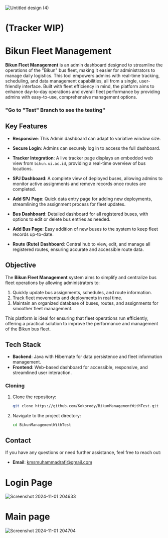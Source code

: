 
![Untitled design (4)](https://github.com/user-attachments/assets/e43989f9-6ca4-494d-8873-0e5a945076b9)

# (Tracker WIP)

# Bikun Fleet Management

**Bikun Fleet Management** is an admin dashboard designed to streamline the operations of the "Bikun" bus fleet, making it easier for administrators to manage daily logistics. This tool empowers admins with real-time tracking, scheduling, and data management capabilities, all from a single, user-friendly interface. Built with fleet efficiency in mind, the platform aims to enhance day-to-day operations and overall fleet performance by providing admins with easy-to-use, comprehensive management options.
### "Go to "Test" Branch to see the testing"

## Key Features

- **Responsive**: This Admin dashboard can adapt to variative window size.

- **Secure Login**: Admins can securely log in to access the full dashboard.
  
- **Tracker Integration**: A live tracker page displays an embedded web view from `bikun.ui.ac.id`, providing a real-time overview of bus locations.

- **SPJ Dashboard**: A complete view of deployed buses, allowing admins to monitor active assignments and remove records once routes are completed.

- **Add SPJ Page**: Quick data entry page for adding new deployments, streamlining the assignment process for fleet updates.

- **Bus Dashboard**: Detailed dashboard for all registered buses, with options to edit or delete bus entries as needed.

- **Add Bus Page**: Easy addition of new buses to the system to keep fleet records up-to-date.

- **Route (Rute) Dashboard**: Central hub to view, edit, and manage all registered routes, ensuring accurate and accessible route data.

## Objective

The **Bikun Fleet Management** system aims to simplify and centralize bus fleet operations by allowing administrators to:
1. Quickly update bus assignments, schedules, and route information.
2. Track fleet movements and deployments in real time.
3. Maintain an organized database of buses, routes, and assignments for smoother fleet management.

This platform is ideal for ensuring that fleet operations run efficiently, offering a practical solution to improve the performance and management of the Bikun bus fleet. 

## Tech Stack

- **Backend**: Java with Hibernate for data persistence and fleet information management.
- **Frontend**: Web-based dashboard for accessible, responsive, and streamlined user interaction.

### Cloning

1. Clone the repository:

    ```bash
    git clone https://github.com/Kokorody/BikunManagementWithTest.git
    ```

2. Navigate to the project directory:

    ```bash
    cd BikunManagementWithTest
    ```
## Contact

If you have any questions or need further assistance, feel free to reach out:

- **Email**: kmsmuhammadrafi@gmail.com


# Login Page
![Screenshot 2024-11-01 204633](https://github.com/user-attachments/assets/365229a9-6952-440f-baee-8556a346bdc3)

# Main page
![Screenshot 2024-11-01 204704](https://github.com/user-attachments/assets/b03261b8-a8e7-4eda-b75e-bf108cf441ce)




